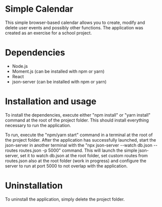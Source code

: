 # Simple Calendar

This simple browser-based calendar allows you to create, modify and delete user events and possibly other functions. The application was created as an exercise for a school project.

# Dependencies

- Node.js
- Moment.js (can be installed with npm or yarn)
- React
- json-server (can be installed with npm or yarn)

# Installation and usage

To install the dependencies, execute either "npm install" or "yarn install" command at the root of the project folder. This should install everything necessary to run the application.

To run, execute the "npm/yarn start" command in a terminal at the root of the project folder. After the application has successfully launched, start the json-server in another terminal with the "npx json-server --watch db.json --routes routes.json -p 5000" command. This will launch the simple json-server, set it to watch db.json at the root folder, set custom routes from routes.json also at the root folder (work in progress) and configure the server to run at port 5000 to not overlap with the application.

# Uninstallation

To uninstall the application, simply delete the project folder.
